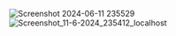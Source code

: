 ![Screenshot 2024-06-11 235529](https://github.com/Mahmoud-khaled-Nada/Mahmoud-khaled-Nada-posts-and-friends-real-time-nextjs-nestjs/assets/125180279/76471451-05e6-40ae-b84d-03538eee5bed)
![Screenshot_11-6-2024_235412_localhost](https://github.com/Mahmoud-khaled-Nada/Mahmoud-khaled-Nada-posts-and-friends-real-time-nextjs-nestjs/assets/125180279/ac86ed69-913e-4997-bbe4-d9ae539270fe)
